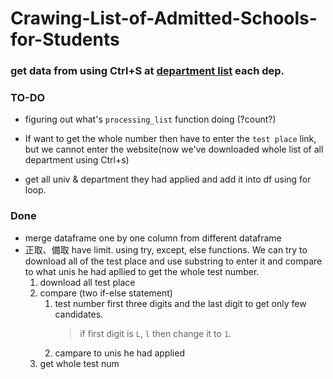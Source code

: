 # Crawing-List-of-Admitted-Schools-for-Students

### get data from using Ctrl+S at [department list](https://www.com.tw/cross/university_030_112.html) each dep.

### TO-DO
- figuring out what's `processing_list` function doing (?count?)

- If want to get the whole number then have to enter the `test place` link, but we cannot enter the website(now we've downloaded whole list of all department using Ctrl+s)

- get all univ & department they had applied and add it into df using for loop.
### Done
- merge dataframe one by one column from different dataframe
- 正取、備取 have limit. using try, except, else functions. We can try to download all of the test place and use substring to enter it and compare to what unis he had apllied to get the whole test number.
    1. download all test place
    1. compare (two if-else statement)
        1. test number first three digits and the last digit to get only few candidates.
            > if first digit is `L`, `l` then change it to `1`.
        1. campare to unis he had applied
    1. get whole test num
